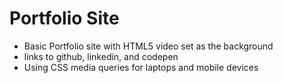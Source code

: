 # Portfolio Site
* Basic Portfolio site with HTML5 video set as the background
* links to github, linkedin, and codepen
* Using CSS media queries for laptops and mobile devices
